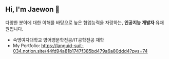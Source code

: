 ## Hi, I'm Jaewon 👋
다양한 분야에 대한 이해를 바탕으로 높은 협업능력을 자랑하는, **인공지능 개발자** 유재원입니다.
* 숙명여자대학교 영어영문학전공/IT공학전공 재학
* My Portfolio: https://languid-suit-034.notion.site/44fd94a81b1747f385bd479a6a80ddd4?pvs=74

<!--
**jayinsummer/jayinsummer** is a ✨ _special_ ✨ repository because its `README.md` (this file) appears on your GitHub profile.

Here are some ideas to get you started:

- 🔭 I’m currently working on ...
- 🌱 I’m currently learning ...
- 👯 I’m looking to collaborate on ...
- 🤔 I’m looking for help with ...
- 💬 Ask me about ...
- 📫 How to reach me: ...
- 😄 Pronouns: ...
- ⚡ Fun fact: ...
-->
